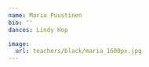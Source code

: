 ```yaml
---
name: Maria Puustinen
bio: ''
dances: Lindy Hop

image:
  url: teachers/black/maria_1600px.jpg
---
```

